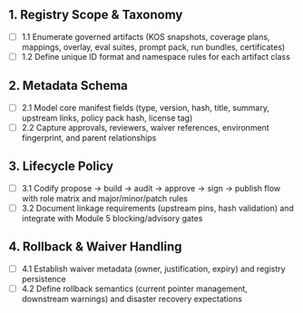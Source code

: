 ## 1. Registry Scope & Taxonomy
- [ ] 1.1 Enumerate governed artifacts (KOS snapshots, coverage plans, mappings, overlay, eval suites, prompt pack, run bundles, certificates)
- [ ] 1.2 Define unique ID format and namespace rules for each artifact class

## 2. Metadata Schema
- [ ] 2.1 Model core manifest fields (type, version, hash, title, summary, upstream links, policy pack hash, license tag)
- [ ] 2.2 Capture approvals, reviewers, waiver references, environment fingerprint, and parent relationships

## 3. Lifecycle Policy
- [ ] 3.1 Codify propose → build → audit → approve → sign → publish flow with role matrix and major/minor/patch rules
- [ ] 3.2 Document linkage requirements (upstream pins, hash validation) and integrate with Module 5 blocking/advisory gates

## 4. Rollback & Waiver Handling
- [ ] 4.1 Establish waiver metadata (owner, justification, expiry) and registry persistence
- [ ] 4.2 Define rollback semantics (current pointer management, downstream warnings) and disaster recovery expectations
